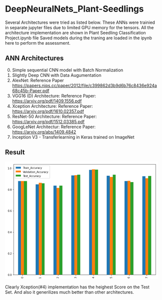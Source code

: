 # DeepNeuralNets_Plant-Seedlings

Several Architectures were tried as listed below. These ANNs were trainied in separate jupyter files due to limited GPU memory for the tensors.
All the architecture implementation are shown in Plant Seedling Classification Project.ipynb file
Saved models during the traning are loaded in the ipynb here to perform the assessment.

## ANN Architectures 

0. Simple sequential CNN model with Batch Normalization
1. Slightly Deep CNN with Data Augumentation
2. AlexNet: Reference Paper https://papers.nips.cc/paper/2012/file/c399862d3b9d6b76c8436e924a68c45b-Paper.pdf
3. VGG16 (D) Architecture: Reference Paper: https://arxiv.org/pdf/1409.1556.pdf
4. Xception Architecture: Reference Paper: https://arxiv.org/pdf/1610.02357.pdf
5. ResNet-50 Architecture: Reference Paper: https://arxiv.org/pdf/1512.03385.pdf
6. GoogLeNet Architectur: Reference Paper: https://arxiv.org/abs/1409.4842 
7. Inception V3 - Transferlearning in Keras trained on ImageNet

## Result

<img src="Result.png" width=600>

Clearly Xception(#4) implementation has the heighest Score on the Test Set. And also it generilizes much better than other architectures.
